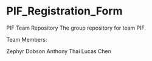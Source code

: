 # PIF_Registration_Form
PIF Team Repository
The group repository for team PIF.

Team Members:

Zephyr Dobson
Anthony Thai
Lucas Chen
